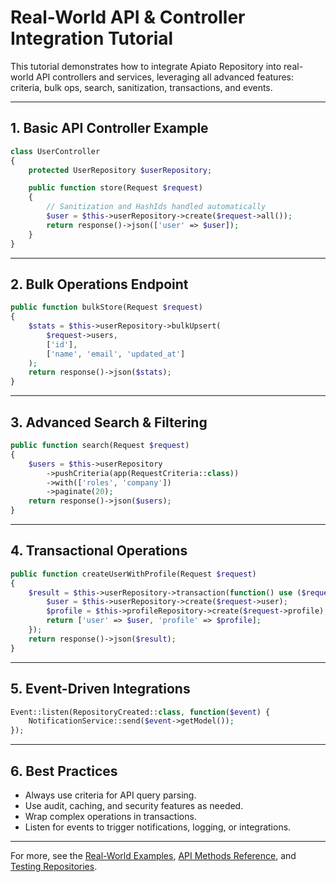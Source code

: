 # Real-World API & Controller Integration Tutorial

This tutorial demonstrates how to integrate Apiato Repository into real-world API controllers and services, leveraging all advanced features: criteria, bulk ops, search, sanitization, transactions, and events.

---

## 1. Basic API Controller Example

```php
class UserController
{
    protected UserRepository $userRepository;

    public function store(Request $request)
    {
        // Sanitization and HashIds handled automatically
        $user = $this->userRepository->create($request->all());
        return response()->json(['user' => $user]);
    }
}
```

---

## 2. Bulk Operations Endpoint

```php
public function bulkStore(Request $request)
{
    $stats = $this->userRepository->bulkUpsert(
        $request->users,
        ['id'],
        ['name', 'email', 'updated_at']
    );
    return response()->json($stats);
}
```

---

## 3. Advanced Search & Filtering

```php
public function search(Request $request)
{
    $users = $this->userRepository
        ->pushCriteria(app(RequestCriteria::class))
        ->with(['roles', 'company'])
        ->paginate(20);
    return response()->json($users);
}
```

---

## 4. Transactional Operations

```php
public function createUserWithProfile(Request $request)
{
    $result = $this->userRepository->transaction(function() use ($request) {
        $user = $this->userRepository->create($request->user);
        $profile = $this->profileRepository->create($request->profile);
        return ['user' => $user, 'profile' => $profile];
    });
    return response()->json($result);
}
```

---

## 5. Event-Driven Integrations

```php
Event::listen(RepositoryCreated::class, function($event) {
    NotificationService::send($event->getModel());
});
```

---

## 6. Best Practices

- Always use criteria for API query parsing.
- Use audit, caching, and security features as needed.
- Wrap complex operations in transactions.
- Listen for events to trigger notifications, logging, or integrations.

---

For more, see the [Real-World Examples](../guides/real-world-examples.md), [API Methods Reference](../reference/api-methods.md), and [Testing Repositories](testing-repositories.md).
